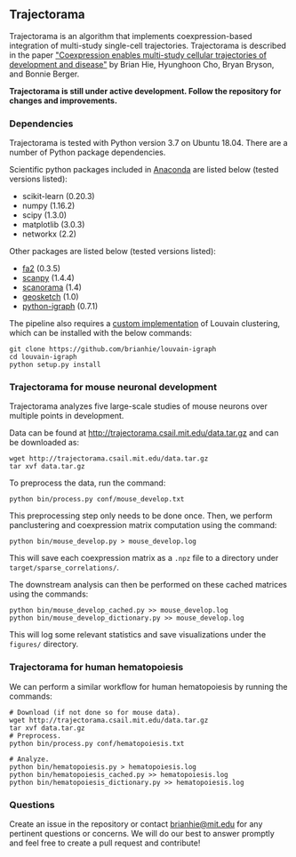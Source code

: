 
## Trajectorama

Trajectorama is an algorithm that implements coexpression-based integration of multi-study single-cell trajectories. Trajectorama is described in the paper ["Coexpression enables multi-study cellular trajectories of development and disease"](https://www.biorxiv.org/content/10.1101/719088v1) by Brian Hie, Hyunghoon Cho, Bryan Bryson, and Bonnie Berger.

**Trajectorama is still under active development. Follow the repository for changes and improvements.**

### Dependencies

Trajectorama is tested with Python version 3.7 on Ubuntu 18.04. There are a number of Python package dependencies.

Scientific python packages included in [Anaconda](https://www.anaconda.com/distribution/) are listed below (tested versions listed):
- scikit-learn (0.20.3)
- numpy (1.16.2)
- scipy (1.3.0)
- matplotlib (3.0.3)
- networkx (2.2)

Other packages are listed below (tested versions listed):
- [fa2](https://github.com/bhargavchippada/forceatlas2) (0.3.5)
- [scanpy](https://scanpy.readthedocs.io/en/stable/) (1.4.4)
- [scanorama](https://github.com/brianhie/scanorama) (1.4)
- [geosketch](https://github.com/brianhie/geosketch) (1.0)
- [python-igraph](https://igraph.org/python/) (0.7.1)

The pipeline also requires a [custom implementation](https://github.com/brianhie/louvain-igraph) of Louvain clustering, which can be installed with the below commands:
```
git clone https://github.com/brianhie/louvain-igraph
cd louvain-igraph
python setup.py install
```

### Trajectorama for mouse neuronal development

Trajectorama analyzes five large-scale studies of mouse neurons over multiple points in development.

Data can be found at http://trajectorama.csail.mit.edu/data.tar.gz and can be downloaded as:
```
wget http://trajectorama.csail.mit.edu/data.tar.gz
tar xvf data.tar.gz
```

To preprocess the data, run the command:
```
python bin/process.py conf/mouse_develop.txt
```
This preprocessing step only needs to be done once. Then, we perform panclustering and coexpression matrix computation using the command:
```
python bin/mouse_develop.py > mouse_develop.log
```
This will save each coexpression matrix as a `.npz` file to a directory under `target/sparse_correlations/`.

The downstream analysis can then be performed on these cached matrices using the commands:
```
python bin/mouse_develop_cached.py >> mouse_develop.log
python bin/mouse_develop_dictionary.py >> mouse_develop.log
```
This will log some relevant statistics and save visualizations under the `figures/` directory.


### Trajectorama for human hematopoiesis

We can perform a similar workflow for human hematopoiesis by running the commands:
```
# Download (if not done so for mouse data).
wget http://trajectorama.csail.mit.edu/data.tar.gz
tar xvf data.tar.gz
# Preprocess.
python bin/process.py conf/hematopoiesis.txt

# Analyze.
python bin/hematopoiesis.py > hematopoiesis.log
python bin/hematopoiesis_cached.py >> hematopoiesis.log
python bin/hematopoiesis_dictionary.py >> hematopoiesis.log
```

### Questions

Create an issue in the repository or contact brianhie@mit.edu for any pertinent questions or concerns. We will do our best to answer promptly and feel free to create a pull request and contribute!
